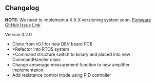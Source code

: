 ## Changelog

**NOTE:** We need to implement a X.X.X versioning system soon.
[Firmware GitHub Issue Link](https://github.com/Delta-Robotics-Inc/ThermoFlex/issues/2)

Version 0.2.0
- Clone from v0.1 for new DEV board PCB
- *Refactor into RTOS system
- *Command structure switch to binary and placed into new CommandHandler class
- Change amperage measurement function to new amplifier implementation
- Add resistance control mode using PID controller